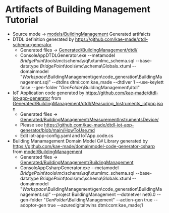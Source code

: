 # Artifacts of Building Management Tutorial  

- Source mode -> [models/BuildingManagement](./models/BuildingManagement/) 
Generated artifaicts  
- DTDL definition generated by https://github.com/kae-made/dtdl-schema-generator
    - Generated files -> [Generated/BuildingManagement/dtdl/](./Generated/BuildingManagement/dtdl/)
    - ConsoleAppDTDLGenerator.exe --metamodel <i>BridgePoint</i>\tools\mc\schema\sql\xtumlmc_schema.sql --base-datatype <i>BridgePoint</i>\tools\mc\schema\Globals.xtuml --domainmodel "<i>Workspace</i>\BuildingManagement\gen\code_generation\BuildingManagement.sql" --dtdlns dtmi:com:kae_made --dtdlver 1 --use-keylett false --gen-folder "<i>GenFolder</i>\BuildingManagement\dtdl"
- IoT Application code generated by https://github.com/kae-made/dtdl-iot-app-generator from [Generated/BuildingManagement/dtdl/Measuring_Instruments_iotpnp.json](./Generated/BuildingManagement/dtdl/Measuring_Instruments_iotpnp.json)
    - Generated files -> [Generated/BuildingManagement/MeasurementInstrumentsDevice/](./Generated/BuildingManagement/MeasurementInstrumentsDevice/)
    - Please see https://github.com/kae-made/dtdl-iot-app-generator/blob/main/HowToUse.md
    - Edit iot-app-config.yaml and IoTApp.code.cs
- Building Manamagement Domain Model C# Library generated by https://github.com/kae-made/domainmodel-code-generator-csharp from [model/BuildingManagement](./models/BuildingManagement/)
    - Generated files -> [Generated/BuildingManagement/BuildingManagement](./Generated/BuildingManagement/BuildingManagement/)
    - ConsoleAppCsharpGenerator.exe --metamodel <i>BridgePoint</i>\tools\mc\schema\sql\xtumlmc_schema.sql --base-datatype <i>BridgePoint</i>\tools\mc\schema\Globals.xtuml --domainmodel "<i>Workspace</i>\BuildingManagement\gen\code_generation\BuildingManagement.sql" --project BuildingManagement --dotnetver net6.0 --gen-folder "<i>GenFolder</i>\BuildingManagement" --action-gen true --adoptor-gen true --azuredigitaltwins dtmi:com:kae_made;1

